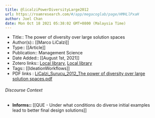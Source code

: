 ```yaml
---
title: @licalziPowerDiversityLarge2012
url: https://roamresearch.com/#/app/megacoglab/page/HMHLlPxaH
author: Joel Chan
date: Mon Oct 18 2021 05:38:02 GMT+0800 (Malaysia Time)
---
```


- Title:: The power of diversity over large solution spaces
- Author(s):: [[Marco LiCalzi]]
- Type:: [[Article]]
- Publication:: Management Science
- Date Added:: [[August 1st, 2021]]
- Zotero links:: [Local library](zotero://select/groups/2451508/items/8C58MID3), [Local library](https://www.zotero.org/groups/2451508/items/8C58MID3)
- Tags:: [[IdeationWorkflows]]
- PDF links : [LiCalzi_Surucu_2012_The power of diversity over large solution spaces.pdf](zotero://open-pdf/groups/2451508/items/MF7IQTRG)

###### Discourse Context

- **Informs::** [[QUE - Under what conditions do diverse initial examples lead to better final design solutions]]
